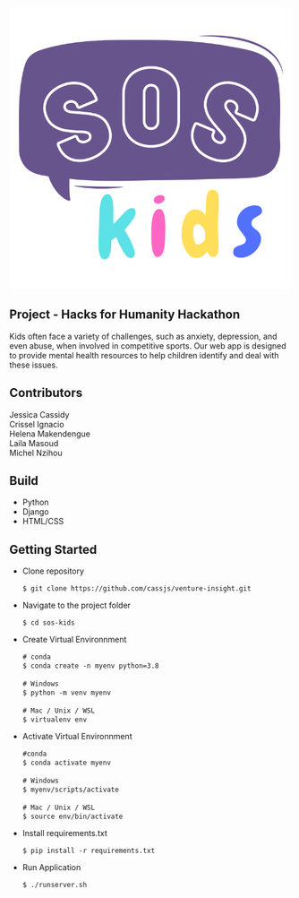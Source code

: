 ![](soskids/static/images/sos-kids.svg)

## Project - Hacks for Humanity Hackathon
Kids often face a variety of challenges, such as anxiety, depression, and even abuse, when involved in competitive sports. Our web app is designed to provide mental health resources to help children identify and deal with these issues. 

## Contributors
Jessica Cassidy \
Crissel Ignacio \
Helena Makendengue \
Laila Masoud \
Michel Nzihou 

## Build
- Python
- Django
- HTML/CSS

## **Getting Started**
* Clone repository

      $ git clone https://github.com/cassjs/venture-insight.git
    
* Navigate to the project folder

      $ cd sos-kids
      
* Create Virtual Environnment

      # conda
      $ conda create -n myenv python=3.8
      
      # Windows
      $ python -m venv myenv
      
      # Mac / Unix / WSL
      $ virtualenv env

* Activate Virtual Environnment

      #conda
      $ conda activate myenv
      
      # Windows
      $ myenv/scripts/activate
      
      # Mac / Unix / WSL
      $ source env/bin/activate
      
* Install requirements.txt

      $ pip install -r requirements.txt
      
* Run Application

      $ ./runserver.sh
